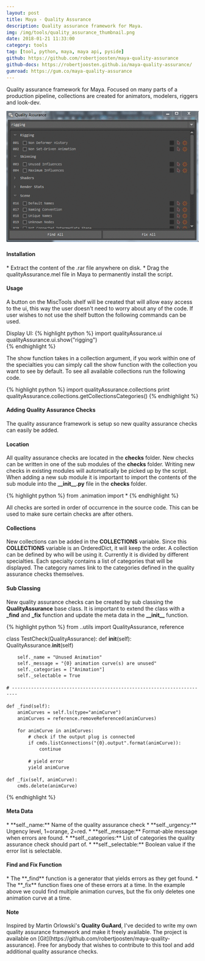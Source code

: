 ```yaml
---
layout: post
title: Maya - Quality Assurance
description: Quality assurance framework for Maya.
img: /img/tools/quality_assurance_thumbnail.png
date: 2018-01-21 11:33:00
category: tools
tag: [tool, python, maya, maya api, pyside]
github: https://github.com/robertjoosten/maya-quality-assurance
github-docs: https://robertjoosten.github.io/maya-quality-assurance/
gumroad: https://gum.co/maya-quality-assurance
---
```

<p class="justify">Quality assurance framework for Maya. Focused on many parts of a production pipeline, collections are created for animators, modelers, riggers and look-dev. </p>

<p align="center"><img src="/img/tools/quality_assurance_usage.gif"/></p>

<h4>Installation</h4> 
* Extract the content of the .rar file anywhere on disk.
* Drag the qualityAssurance.mel file in Maya to permanently install the script.

<h4>Usage</h4> 
<p class="justify">A button on the MiscTools shelf will be created that will allow easy access to the ui, this way the user doesn't need to worry about any of the code. If user wishes to not use the shelf button the following commands can be used.</p>

Display UI:
{% highlight python %}
import qualityAssurance.ui
qualityAssurance.ui.show("rigging")  
{% endhighlight %}

<p class="justify">The show function takes in a collection argument, if you work within one of the specialties you can simply call the show function with the collection you want to see by default. To see all available collections run the following code.</p>
{% highlight python %}
import qualityAssurance.collections
print qualityAssurance.collections.getCollectionsCategories()  
{% endhighlight %}

<h4>Adding Quality Assurance Checks</h4> 
<p class="justify">The quality assurance framework is setup so new quality assurance checks can easily be added.</p>

<h4>Location</h4> 
<p class="justify">All quality assurance checks are located in the <strong>checks</strong> folder. New checks can be written in one of the sub modules of the <strong>checks</strong> folder. Writing new checks in existing modules will automatically be picked up by the script. When adding a new sub module it is important to import the contents of the sub module into the <strong>__init__.py</strong> file in the <strong>checks</strong> folder.</p>

{% highlight python %}
from .animation import *
{% endhighlight %}

<p class="justify">All checks are sorted in order of occurrence in the source code. This can be used to make sure certain checks are after others.</p>

<h4>Collections</h4> 
<p class="justify">New collections can be added in the <strong>COLLECTIONS</strong> variable. Since this <strong>COLLECTIONS</strong> variable is an OrderedDict, it will keep the order. A collection can be defined by who will be using it. Currently it is divided by different specialties. Each specialty contains a list of categories that will be displayed. The category names link to the categories defined in the quality assurance checks themselves. </p>

<h4>Sub Classing</h4> 
<p class="justify">New quality assurance checks can be created by sub classing the <strong>QualityAssurance</strong> base class. It is important to extend the class with a <strong>_find</strong> and <strong>_fix</strong> function and update the meta data in the <strong>__init__</strong> function.</p>

{% highlight python %}
from ..utils import QualityAssurance, reference

class TestCheck(QualityAssurance):
    def __init__(self):
        QualityAssurance.__init__(self)

        self._name = "Unused Animation"
        self._message = "{0} animation curve(s) are unused"
        self._categories = ["Animation"]
        self._selectable = True

    # ------------------------------------------------------------------------

    def _find(self):
        animCurves = self.ls(type="animCurve")
        animCurves = reference.removeReferenced(animCurves)

        for animCurve in animCurves:
            # check if the output plug is connected
            if cmds.listConnections("{0}.output".format(animCurve)):
                continue

            # yield error
            yield animCurve

    def _fix(self, animCurve):
        cmds.delete(animCurve)
{% endhighlight %}
            
<h4>Meta Data</h4> 
* **self._name:** Name of the quality assurance check
* **self._urgency:** Urgency level, 1=orange, 2=red.
* **self._message:** Format-able message when errors are found.
* **self._categories:** List of categories the quality assurance check should part of.
* **self._selectable:** Boolean value if the error list is selectable.

<h4>Find and Fix Function</h4> 
* The **_find** function is a generator that yields errors as they get found. 
* The **_fix** function fixes one of these errors at a time. In the example above we could find multiple animation curves, but the fix only deletes one animation curve at a time.

<h4>Note</h4>
Inspired by Martin Orlowski's <strong>Quality GuAard</strong>, I've decided to write my own quality assurance framework and make it freely available. The project is available on [Git](https://github.com/robertjoosten/maya-quality-assurance). Free for anybody that wishes to contribute to this tool and add additional quality assurance checks. 
